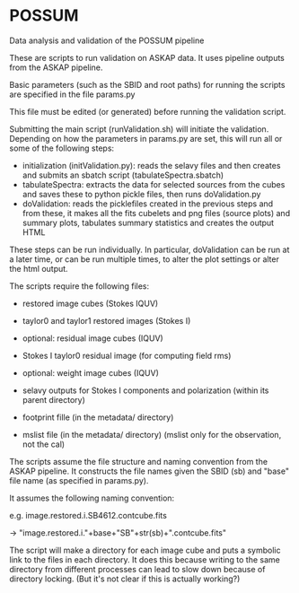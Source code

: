 # POSSUM
Data analysis and validation of the POSSUM pipeline

These are scripts to run validation on ASKAP data. It uses pipeline outputs from the ASKAP pipeline.

Basic parameters (such as the SBID and root paths) for running the scripts are specified in the file params.py

This file must be edited (or generated) before running the validation script.

Submitting the main script (runValidation.sh) will initiate the validation. Depending on how the parameters in params.py are set, this will run all or some of the following steps:

- initialization (initValidation.py): reads the selavy files and then creates and submits an sbatch script (tabulateSpectra.sbatch)
- tabulateSpectra: extracts the data for selected sources from the cubes and saves these to python pickle files, then runs doValidation.py
- doValidation: reads the picklefiles created in the previous steps and from these, it makes all the fits cubelets and png files (source plots) and summary plots, tabulates summary statistics and creates the output HTML

These steps can be run individually. In particular, doValidation can be run at a later time, or can be run multiple times, to alter the plot settings or alter the html output.

The scripts require the following files:

- restored image cubes (Stokes IQUV)
- taylor0 and taylor1 restored images (Stokes I)
- optional: residual image cubes (IQUV)
- Stokes I taylor0 residual image (for computing field rms)
- optional: weight image cubes (IQUV)

- selavy outputs for Stokes I components and polarization (within its parent directory)

- footprint fille (in the metadata/ directory)
- mslist file (in the metadata/ directory) (mslist only for the observation, not the cal)

The scripts assume the file structure and naming convention from the ASKAP pipeline. It constructs the file names given the SBID (sb) and "base" file name (as specified in params.py).

It  assumes the following naming convention:

e.g. image.restored.i.SB4612.contcube.fits

-> "image.restored.i."+base+"SB"+str(sb)+".contcube.fits" 


The script will make a directory for each image cube and puts a symbolic link to the files in each directory. It does this because writing to the same directory from different processes can lead to slow down because of directory locking. (But it's not clear if this is actually working?)

